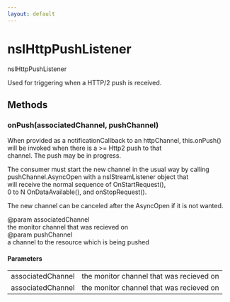 ```yaml
---
layout: default
---
```


# nsIHttpPushListener #
  
nsIHttpPushListener  
  
Used for triggering when a HTTP/2 push is received.  
  
  

## Methods ##

### onPush(associatedChannel, pushChannel) ###
  
When provided as a notificationCallback to an httpChannel, this.onPush()  
will be invoked when there is a >= Http2 push to that  
channel. The push may be in progress.  
  
The consumer must start the new channel in the usual way by calling  
pushChannel.AsyncOpen with a nsIStreamListener object that  
will receive the normal sequence of OnStartRequest(),  
0 to N OnDataAvailable(), and onStopRequest().  
  
The new channel can be canceled after the AsyncOpen if it is not wanted.  
  
@param associatedChannel  
       the monitor channel that was recieved on  
@param pushChannel  
       a channel to the resource which is being pushed  
  

#### Parameters ####

<table>

<tr>
<td>associatedChannel</td>
<td>       the monitor channel that was recieved on  
</td>
</tr>

<tr>
<td>associatedChannel</td>
<td>       the monitor channel that was recieved on  
</td>
</tr>

</table>
